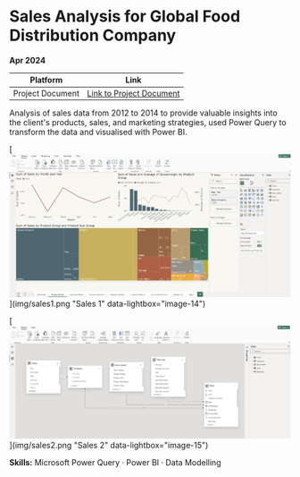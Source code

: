 # Sales Analysis for Global Food Distribution Company

**Apr 2024**

| Platform     | Link                                                                                                                                    |
|--------------|-----------------------------------------------------------------------------------------------------------------------------------------|
| Project Document | [Link to Project Document](https://docs.google.com/document/d/1gvgD9IVmgHYiKCW_ee4XHa1jNAW6bbZc) |

Analysis of sales data from 2012 to 2014 to provide valuable insights into the client's products, sales, and marketing strategies, used Power Query to transform the data and visualised with Power BI.

[![Sales1](img/sales1.png)](img/sales1.png "Sales 1" data-lightbox="image-14")

[![Sales2](img/sales2.png)](img/sales2.png "Sales 2" data-lightbox="image-15")


**Skills:** Microsoft Power Query · Power BI · Data Modelling